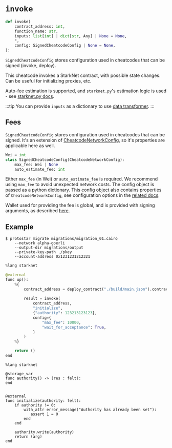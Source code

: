 # `invoke`

```python
def invoke(
    contract_address: int,
    function_name: str,
    inputs: list[int] | dict[str, Any] | None = None,
    *,
    config: SignedCheatcodeConfig | None = None,
):
```

`SignedCheatcodeConfig` stores configuration used in cheatcodes that can be signed (invoke, deploy).

This cheatcode invokes a StarkNet contract, with possible state changes. Can be useful for initializing proxies, etc.

Auto-fee estimation is supported, and `starknet.py`'s estimation logic is used - see [starknet.py docs](https://starknetpy.readthedocs.io/en/latest/guide.html#automatic-fee-estimation).


:::tip
You can provide `inputs` as a dictionary to use [data transformer](./README.md#data-transformer).
:::

## Fees
`SignedCheatcodeConfig` stores configuration used in cheatcodes that can be signed.
It's an extension of [CheatcodeNetworkConfig](../03-network-config.md), so it's properties are applicable here as well.

```python
Wei = int
class SignedCheatcodeConfig(CheatcodeNetworkConfig):
    max_fee: Wei | None
    auto_estimate_fee: int    
```

Either `max_fee` (in Wei) or `auto_estimate_fee` is required.
We recommend using `max_fee` to avoid unexpected network costs.
The config object is passed as a python dictionary.
This config object also contains properties of `CheatcodeNetworkConfig`, see configuration options in the [related docs](../03-network-config.md).

Wallet used for providing the fee is global, and is provided with signing arguments, as described [here](../01-cli.md#signing-a-declaration).

## Example

```
$ protostar migrate migrations/migration_01.cairo
    --network alpha-goerli
    --output-dir migrations/output
    --private-key-path ./pkey
    --account-address 0x1231231212321
```

```python title="migrations/migration_01.cairo"
%lang starknet

@external
func up():
    %{ 
        contract_address = deploy_contract("./build/main.json").contract_address
        
        result = invoke(
            contract_address, 
            "initialize", 
            {"authority": 123213123123}, 
            config={
                "max_fee": 10000,
                "wait_for_acceptance": True,
            }
        )
    %}

    return ()
end
```

```cairo title="src/main.cairo"
%lang starknet

@storage_var
func authority() -> (res : felt):
end


@external
func initialize(authority: felt):
    if authority != 0:
        with_attr error_message("Authority has already been set"):
           assert 1 = 0
        end
    end
    
    authority.write(authority)
    return (arg)
end
```
